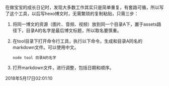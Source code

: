 在做宝宝的成长日记时，发现大多数工作其实只是简单重复，有套路可循，所以写了这个工具，以后写hexo博文时，无需繁琐的复制粘贴，只需三步：

1. 将同一博文的资源（图片、音频、视频）放到同一个目录A下，置于assets路径下，目录A的名字是最后博文标题，所以取名要慎重。

2. 在tool目录下打开命令行工具，执行以下命令，生成和目录A同名的markdown文件。可以使用中文。

   ```
   node tool 目录A的名字
   ```

3. 打开markdown文件，进行调整，包括日期和顺序。

2018年5月17日02:01:10
